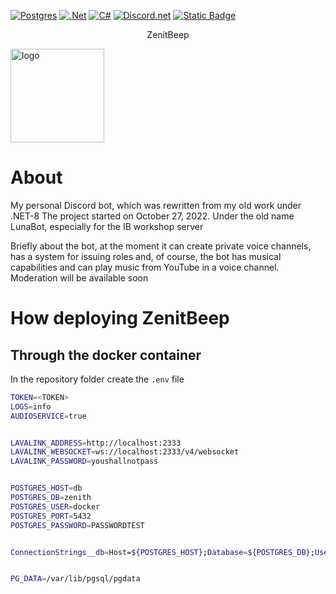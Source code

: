 [![Postgres](https://img.shields.io/badge/postgres-%23316192.svg?style=for-the-badge&logo=postgresql&logoColor=white)](#postgres)
[![.Net](https://img.shields.io/badge/.NET-5C2D91?style=for-the-badge&logo=.net&logoColor=white)](#.Net)
[![C#](https://img.shields.io/badge/c%23-%23239120.svg?style=for-the-badge&logo=csharp&logoColor=white)](c#)
[![Discord.net](https://img.shields.io/nuget/vpre/Discord.Net.svg?maxAge=2592000?style=plasti)](#Discord.Net)
[![Static Badge](https://img.shields.io/badge/lavalink-net)](https://github.com/angelobreuer/Lavalink4NET)

<p align="center">ZenitBeep</p>
<img src="https://i.imgur.com/ovLUlWm.png" alt="logo" width="150" height="150" align="center">


# About
My personal Discord bot, which was rewritten from my old work under .NET-8
The project started on October 27, 2022. Under the old name LunaBot, especially for the IB workshop server

Briefly about the bot, at the moment it can create private voice channels, has a system for issuing roles and, of course, the bot has musical capabilities and can play music from YouTube in a voice channel.
Moderation will be available soon

# How deploying ZenitBeep

## Through the docker container

In the repository folder create the `.env` file

```bash
TOKEN=<TOKEN>
LOGS=info
AUDIOSERVICE=true


LAVALINK_ADDRESS=http://localhost:2333
LAVALINK_WEBSOCKET=ws://localhost:2333/v4/websocket
LAVALINK_PASSWORD=youshallnotpass


POSTGRES_HOST=db
POSTGRES_DB=zenith
POSTGRES_USER=docker
POSTGRES_PORT=5432
POSTGRES_PASSWORD=PASSWORDTEST


ConnectionStrings__db=Host=${POSTGRES_HOST};Database=${POSTGRES_DB};Username=${POSTGRES_USER};Password=${POSTGRES_PASSWORD}


PG_DATA=/var/lib/pgsql/pgdata
```

